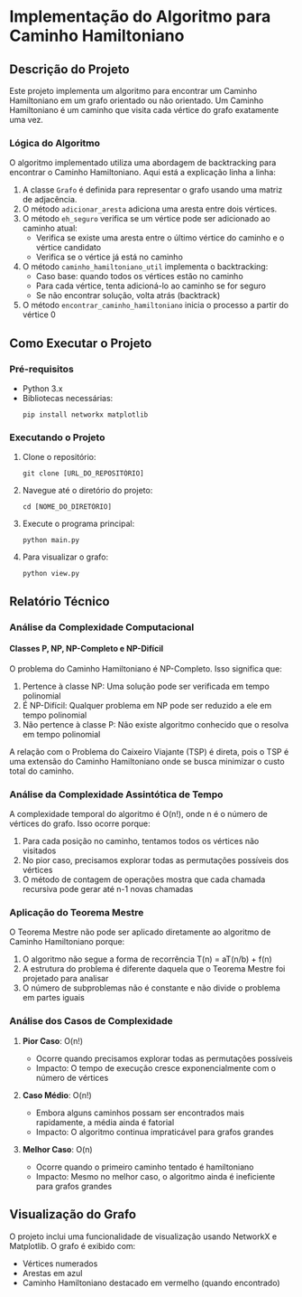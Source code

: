 # Implementação do Algoritmo para Caminho Hamiltoniano

## Descrição do Projeto

Este projeto implementa um algoritmo para encontrar um Caminho Hamiltoniano em um grafo orientado ou não orientado. Um Caminho Hamiltoniano é um caminho que visita cada vértice do grafo exatamente uma vez.

### Lógica do Algoritmo

O algoritmo implementado utiliza uma abordagem de backtracking para encontrar o Caminho Hamiltoniano. Aqui está a explicação linha a linha:

1. A classe `Grafo` é definida para representar o grafo usando uma matriz de adjacência.
2. O método `adicionar_aresta` adiciona uma aresta entre dois vértices.
3. O método `eh_seguro` verifica se um vértice pode ser adicionado ao caminho atual:
   - Verifica se existe uma aresta entre o último vértice do caminho e o vértice candidato
   - Verifica se o vértice já está no caminho
4. O método `caminho_hamiltoniano_util` implementa o backtracking:
   - Caso base: quando todos os vértices estão no caminho
   - Para cada vértice, tenta adicioná-lo ao caminho se for seguro
   - Se não encontrar solução, volta atrás (backtrack)
5. O método `encontrar_caminho_hamiltoniano` inicia o processo a partir do vértice 0

## Como Executar o Projeto

### Pré-requisitos

- Python 3.x
- Bibliotecas necessárias:
  ```
  pip install networkx matplotlib
  ```

### Executando o Projeto

1. Clone o repositório:

   ```
   git clone [URL_DO_REPOSITÓRIO]
   ```

2. Navegue até o diretório do projeto:

   ```
   cd [NOME_DO_DIRETÓRIO]
   ```

3. Execute o programa principal:

   ```
   python main.py
   ```

4. Para visualizar o grafo:
   ```
   python view.py
   ```

## Relatório Técnico

### Análise da Complexidade Computacional

#### Classes P, NP, NP-Completo e NP-Difícil

O problema do Caminho Hamiltoniano é NP-Completo. Isso significa que:

1. Pertence à classe NP: Uma solução pode ser verificada em tempo polinomial
2. É NP-Difícil: Qualquer problema em NP pode ser reduzido a ele em tempo polinomial
3. Não pertence à classe P: Não existe algoritmo conhecido que o resolva em tempo polinomial

A relação com o Problema do Caixeiro Viajante (TSP) é direta, pois o TSP é uma extensão do Caminho Hamiltoniano onde se busca minimizar o custo total do caminho.

### Análise da Complexidade Assintótica de Tempo

A complexidade temporal do algoritmo é O(n!), onde n é o número de vértices do grafo. Isso ocorre porque:

1. Para cada posição no caminho, tentamos todos os vértices não visitados
2. No pior caso, precisamos explorar todas as permutações possíveis dos vértices
3. O método de contagem de operações mostra que cada chamada recursiva pode gerar até n-1 novas chamadas

### Aplicação do Teorema Mestre

O Teorema Mestre não pode ser aplicado diretamente ao algoritmo de Caminho Hamiltoniano porque:

1. O algoritmo não segue a forma de recorrência T(n) = aT(n/b) + f(n)
2. A estrutura do problema é diferente daquela que o Teorema Mestre foi projetado para analisar
3. O número de subproblemas não é constante e não divide o problema em partes iguais

### Análise dos Casos de Complexidade

1. **Pior Caso**: O(n!)

   - Ocorre quando precisamos explorar todas as permutações possíveis
   - Impacto: O tempo de execução cresce exponencialmente com o número de vértices

2. **Caso Médio**: O(n!)

   - Embora alguns caminhos possam ser encontrados mais rapidamente, a média ainda é fatorial
   - Impacto: O algoritmo continua impraticável para grafos grandes

3. **Melhor Caso**: O(n)
   - Ocorre quando o primeiro caminho tentado é hamiltoniano
   - Impacto: Mesmo no melhor caso, o algoritmo ainda é ineficiente para grafos grandes

## Visualização do Grafo

O projeto inclui uma funcionalidade de visualização usando NetworkX e Matplotlib. O grafo é exibido com:

- Vértices numerados
- Arestas em azul
- Caminho Hamiltoniano destacado em vermelho (quando encontrado)

